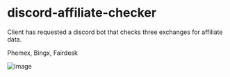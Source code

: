 # discord-affiliate-checker

Client has requested a discord bot that checks three exchanges for affiliate data.

Phemex, Bingx, Fairdesk

![image](https://github.com/datadius/discord-affiliate-checker/assets/16731794/ecaedb44-c0fc-42b3-8e8d-477bde78bacc)

